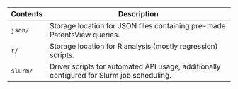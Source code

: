 |Contents | Description |
 --- | --- 
`json/` | Storage location for JSON files containing pre-made PatentsView queries.
`r/` | Storage location for R analysis (mostly regression) scripts.
`slurm/` | Driver scripts for automated API usage, additionally configured for Slurm job scheduling.






